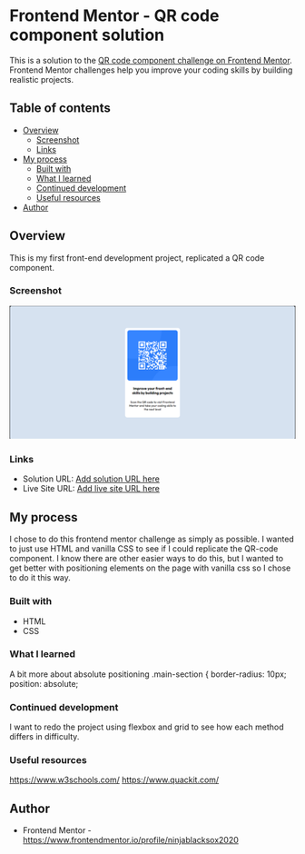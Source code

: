 # Frontend Mentor - QR code component solution

This is a solution to the [QR code component challenge on Frontend Mentor](https://www.frontendmentor.io/challenges/qr-code-component-iux_sIO_H). Frontend Mentor challenges help you improve your coding skills by building realistic projects.

## Table of contents

- [Overview](#overview)
  - [Screenshot](#screenshot)
  - [Links](#links)
- [My process](#my-process)
  - [Built with](#built-with)
  - [What I learned](#what-i-learned)
  - [Continued development](#continued-development)
  - [Useful resources](#useful-resources)
- [Author](#author)

## Overview

This is my first front-end development project, replicated a QR code component.

### Screenshot

![](./qrcodecomponent.png)

### Links

- Solution URL: [Add solution URL here](https://your-solution-url.com)
- Live Site URL: [Add live site URL here](https://your-live-site-url.com)

## My process

I chose to do this frontend mentor challenge as simply as possible. I wanted to just use HTML and vanilla CSS to see if I could replicate the QR-code component. I know there are other easier ways to do this, but I wanted to get better with positioning elements on the page with vanilla css so I chose to do it this way.

### Built with

- HTML
- CSS

### What I learned

A bit more about absolute positioning
.main-section { border-radius: 10px; position: absolute;

### Continued development

I want to redo the project using flexbox and grid to see how each method differs in difficulty.

### Useful resources

https://www.w3schools.com/
https://www.quackit.com/

## Author

- Frontend Mentor - https://www.frontendmentor.io/profile/ninjablacksox2020
